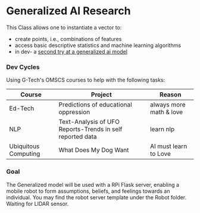 # Generalized AI Research

This Class allows one to instantiate a vector to:
- create points, i.e., combinations of features
- access basic descriptive statistics and machine learning algorithms
- in dev- a [second try at a generalized ai model](https://github.com/kyle1james/teachAiToFeelSpring2022) 


### Dev Cycles

Using G-Tech's OMSCS courses to help with the following tasks:

| Course      | Project | Reason|
| ----------- | ----------- | -----------|
| Ed-Tech      | Predictions of educational oppression | always more math & love
| NLP   | Text-Analysis of UFO Reports-Trends in self reported data       | learn nlp 
| Ubiquitous Computing| What Does My Dog Want     | AI must learn to Love


### Goal
The Generalized model will be used with a RPi Flask server, enabling a mobile robot to form assumptions, beliefs, and feelings towards an individual. You may find the robot server template under the Robot folder. Waiting for LIDAR sensor. 
